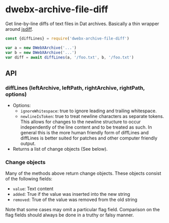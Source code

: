 # dwebx-archive-file-diff

Get line-by-line diffs of text files in Dat archives. Basically a thin wrapper around [jsdiff](https://github.com/kpdecker/jsdiff).

```js
const {diffLines} = require('dwebx-archive-file-diff')

var a = new DWebXArchive('...')
var b = new DWebXArchive('...')
var diff = await diffLines(a, '/foo.txt', b, '/foo.txt')
```

## API

### diffLines (leftArchive, leftPath, rightArchive, rightPath, options)

 - Options:
   - `ignoreWhitespace`: true to ignore leading and trailing whitespace.
   - `newlineIsToken`: true to treat newline characters as separate tokens. This allows for changes to the newline structure to occur independently of the line content and to be treated as such. In general this is the more human friendly form of diffLines and diffLines is better suited for patches and other computer friendly output.
 - Returns a list of change objects (See below).

### Change objects

Many of the methods above return change objects. These objects consist of the following fields:

 - `value`: Text content
 - `added`: True if the value was inserted into the new string
 - `removed`: True of the value was removed from the old string

Note that some cases may omit a particular flag field. Comparison on the flag fields should always be done in a truthy or falsy manner.
